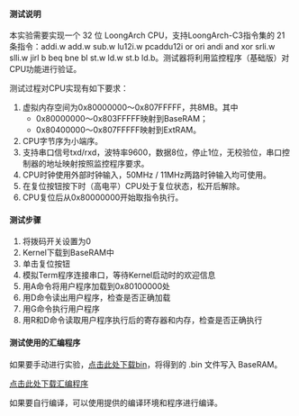 #### 测试说明

本实验需要实现一个 32 位 LoongArch CPU，支持LoongArch-C3指令集的 21 条指令：addi.w add.w sub.w lu12i.w pcaddu12i or ori andi and xor srli.w slli.w jirl b beq bne bl st.w ld.w st.b ld.b。测试器将利用监控程序（基础版）对CPU功能进行验证。

测试过程对CPU实现有如下要求：

1. 虚拟内存空间为0x80000000～0x807FFFFF，共8MB。其中
   - 0x80000000～0x803FFFFF映射到BaseRAM；
   - 0x80400000～0x807FFFFF映射到ExtRAM。
2. CPU字节序为小端序。
3. 支持串口信号txd/rxd，波特率9600，数据8位，停止1位，无校验位，串口控制器的地址映射按照监控程序要求。
4. CPU时钟使用外部时钟输入，50MHz / 11MHz两路时钟输入均可使用。
5. 在复位按钮按下时（高电平）CPU处于复位状态，松开后解除。
6. CPU复位后从0x80000000开始取指令执行。

#### 测试步骤

1. 将拨码开关设置为0
2. Kernel下载到BaseRAM中
3. 单击复位按钮
4. 模拟Term程序连接串口，等待Kernel启动时的欢迎信息
5. 用A命令将用户程序加载到0x80100000处
6. 用D命令读出用户程序，检查是否正确加载
7. 用G命令执行用户程序
8. 用R和D命令读取用户程序执行后的寄存器和内存，检查是否正确执行

#### 测试使用的汇编程序

如果要手动进行实验，[点击此处下载bin](kernel.bin)，将得到的 .bin 文件写入 BaseRAM。

[点击此处下载汇编程序](supervisor_la.zip)

如果要自行编译，可以使用提供的编译环境和程序进行编译。